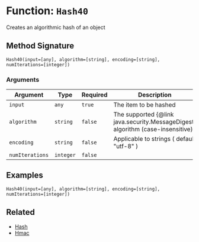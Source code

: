 [comment]: # (Note: This documentation is generated dynamically in the build process.  To modify the contents, change the javadoc on the _invoke method of the BIF class)

# Function: `Hash40`

Creates an algorithmic hash of an object

## Method Signature
```
Hash40(input=[any], algorithm=[string], encoding=[string], numIterations=[integer])
```
### Arguments

| Argument | Type | Required | Description | Default |
|----------|------|----------|-------------|---------|
| `input` | `any` | `true` | The item to be hashed |  |
| `algorithm` | `string` | `false` | The supported {@link java.security.MessageDigest} algorithm (case-insensitive) | `MD5` |
| `encoding` | `string` | `false` | Applicable to strings ( default "utf-8" ) | `utf-8` |
| `numIterations` | `integer` | `false` |  | `1` |

## Examples

```
Hash40(input=[any], algorithm=[string], encoding=[string], numIterations=[integer])
```

## Related
  * [Hash](Hash.md)
  * [Hmac](Hmac.md)
